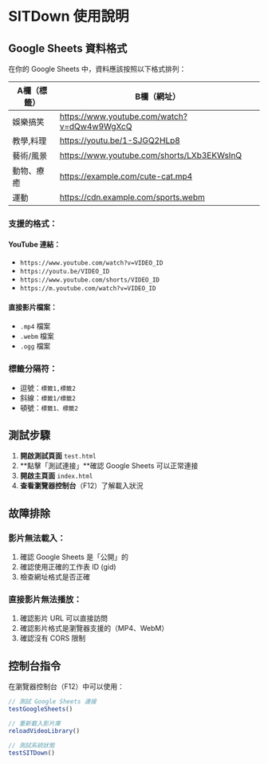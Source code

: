 # SITDown 使用說明

## Google Sheets 資料格式

在你的 Google Sheets 中，資料應該按照以下格式排列：

| A欄（標籤） | B欄（網址） |
|------------|------------|
| 娛樂搞笑 | https://www.youtube.com/watch?v=dQw4w9WgXcQ |
| 教學,料理 | https://youtu.be/1-SJGQ2HLp8 |
| 藝術/風景 | https://www.youtube.com/shorts/LXb3EKWsInQ |
| 動物、療癒 | https://example.com/cute-cat.mp4 |
| 運動 | https://cdn.example.com/sports.webm |

### 支援的格式：

#### YouTube 連結：
- `https://www.youtube.com/watch?v=VIDEO_ID`
- `https://youtu.be/VIDEO_ID`
- `https://www.youtube.com/shorts/VIDEO_ID`
- `https://m.youtube.com/watch?v=VIDEO_ID`

#### 直接影片檔案：
- `.mp4` 檔案
- `.webm` 檔案
- `.ogg` 檔案

### 標籤分隔符：
- 逗號：`標籤1,標籤2`
- 斜線：`標籤1/標籤2`
- 頓號：`標籤1、標籤2`

## 測試步驟

1. **開啟測試頁面** `test.html`
2. **點擊「測試連接」**確認 Google Sheets 可以正常連接
3. **開啟主頁面** `index.html`
4. **查看瀏覽器控制台**（F12）了解載入狀況

## 故障排除

### 影片無法載入：
1. 確認 Google Sheets 是「公開」的
2. 確認使用正確的工作表 ID (gid)
3. 檢查網址格式是否正確

### 直接影片無法播放：
1. 確認影片 URL 可以直接訪問
2. 確認影片格式是瀏覽器支援的（MP4、WebM）
3. 確認沒有 CORS 限制

## 控制台指令

在瀏覽器控制台（F12）中可以使用：

```javascript
// 測試 Google Sheets 連接
testGoogleSheets()

// 重新載入影片庫
reloadVideoLibrary()

// 測試系統狀態
testSITDown()
``` 